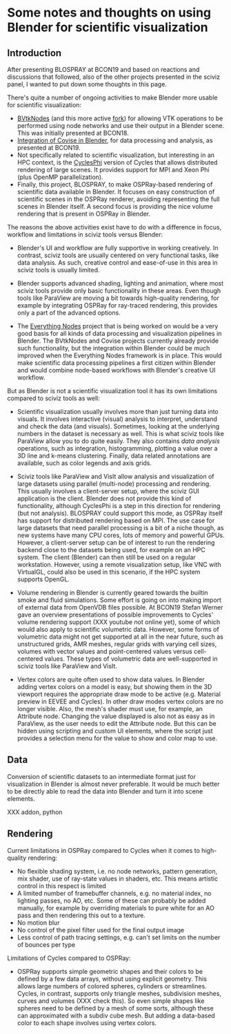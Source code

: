 # Some notes and thoughts on using Blender for scientific visualization

## Introduction

After presenting BLOSPRAY at BCON19 and based on reactions and 
discussions that followed, also of the other projects presented
in the sciviz panel,  I wanted to put down some thoughts in this page.

There's quite a number of ongoing activities to make Blender more 
usable for scientific visualization:

- [BVtkNodes](https://github.com/simboden/BVtkNodes) (and this more
  active [fork](https://github.com/tkeskita/BVtkNodes])) for allowing
  VTK operations to be performed using node networks and use their
  output in a Blender scene. This was initially presented at BCON18.
- [Integration of Covise in Blender](http://blender.it4i.cz/scientific-visualization/covise/),
  for data processing and analysis, as presented at BCON19.
- Not specifically related to scientific visualization, but interesting
  in an HPC context, is the [CyclesPhi](https://code.it4i.cz/blender/cyclesphi280) version
  of Cycles that allows distributed rendering of large scenes. It provides
  support for MPI and Xeon Phi (plus OpenMP parallelization).
- Finally, this project, BLOSPRAY, to make OSPRay-based rendering of scientific
  data available in Blender. It focuses on easy construction of scientific
  scenes in the OSPRay renderer, avoiding representing the full scenes
  in Blender itself. A second focus is providing the nice volume rendering
  that is present in OSPRay in Blender.
  
The reasons the above activities exist have to do with a difference in 
focus, workflow and limitations in sciviz tools versus Blender:

- Blender's UI and workflow are fully supportive in working creatively.
  In contrast, sciviz tools are usually centered on very functional tasks, 
  like data analysis. As such, creative control and ease-of-use in this
  area in sciviz tools is usually limited.

- Blender supports advanced shading, lighting and animation, where most
  sciviz tools provide only basic functionality in these areas. Even though tools 
  like ParaView are moving a bit towards high-quality rendering, for example
  by integrating OSPRay for ray-traced rendering, this provides only a part 
  of the advanced options.
  
- The [Everything Nodes](https://wiki.blender.org/wiki/Source/Nodes/EverythingNodes)
  project that is being worked on would be a very good basis for all
  kinds of data processing and visualization pipelines in Blender.
  The BVtkNodes and Covise projects currently already provide such
  functionality, but the integration within Blender could be much improved 
  when the Everything Nodes framework is in place. This would make scientific
  data processing pipelines a first citizen within Blender and would
  combine node-based workflows with Blender's creative UI workflow.

But as Blender is not a scientific visualization tool it has its own
limitations compared to sciviz tools as well:

- Scientific visualization usually involves more than just turning data
  into visuals. It involves interactive (visual) analysis to interpret,
  understand and check the data (and visuals). Sometimes, looking at 
  the underlying numbers in the dataset is necessary as well.
  This is what sciviz tools like ParaView allow you to do quite easily.
  They also contains *data analysis* operations, such as integration, histogramming, 
  plotting a value over a 3D line and k-means clustering. Finally, data 
  related annotations are available, such as color legends and axis grids.
  
- Sciviz tools like ParaView and VisIt allow analysis and visualization 
  of large datasets using parallel (multi-node) processing and rendering. 
  This usually involves a client-server setup, where the sciviz GUI application
  is the client. Blender does not provide this kind of functionality,
  although CyclesPhi is a step in this direction for rendering (but not
  analysis). BLOSPRAY could support this mode, as OSPRay itself has
  support for distributed rendering based on MPI. The use case for large 
  datasets that need parallel processing is a bit of a niche though, 
  as new systems have many CPU cores, lots of memory and powerful GPUs.
  However, a client-server setup can be of interest to run the rendering
  backend close to the datasets being used, for example on an HPC system.
  The client (Blender) can then still be used on a regular workstation.
  However, using a remote visualization setup, like VNC with VirtualGL,
  could also be used in this scenario, if the HPC system supports OpenGL.
  
- Volume rendering in Blender is currently geared towards the builtin smoke and fluid
  simulations. Some effort is going on into making import of external data
  from OpenVDB files possible. At BCON19 Stefan Werner gave an overview
  presentations of possible improvements to Cycles' volume rendering
  support (XXX youtube not online yet), some of which would also apply
  to scientific volumetric data. However, some forms of volumetric data might
  not get supported at all in the near future, such as unstructured grids, AMR meshes, 
  regular grids with varying cell sizes, volumes with vector values and point-centered
  values versus cell-centered values. These types of volumetric data are 
  well-supported in sciviz tools like ParaView and VisIt.
  
- Vertex colors are quite often used to show data values. In Blender adding
  vertex colors on a model is easy, but showing them in the 3D viewport
  requires the appropriate draw mode to be active (e.g. Material preview
  in EEVEE and Cycles). In other draw modes vertex colors are no longer
  visible.
  Also, the mesh's shader must use, for example,
  an Attribute node. Changing the value displayed is also not as easy as in 
  ParaView, as the user needs to edit the Attribute node. But this
  can be hidden using scripting and custom UI elements, where the script 
  just provides a  selection menu for the value to show and color map to use.
  
## Data

Conversion of scientific datasets to an intermediate format just for
visualization in Blender is almost never preferable. It would be much
better to be directly able to read the data into Blender and turn it
into scene elements. 

XXX addon, python

## Rendering

Current limitations in OSPRay compared to Cycles when it comes to 
high-quality rendering:

- No flexible shading system, i.e. no node networks, pattern generation, 
  mix shader, use of ray-state values in shaders, etc. This means 
  artistic control in this respect is limited
- A limited number of framebuffer channels, e.g. no material index,
  no lighting passes, no AO, etc. Some of these can probably be added manually,
  for example by overriding materials to pure white for an AO pass and 
  then rendering this out to a texture.
- No motion blur
- No control of the pixel filter used for the final output image
- Less control of path tracing settings, e.g. can't set limits on the 
  number of bounces per type
  
Limitations of Cycles compared to OSPRay:

- OSPRay supports simple geometric shapes and their colors to be defined 
  by a few data arrays, without using explicit geometry. This allows 
  large numbers of colored spheres, cylinders or streamlines. Cycles, 
  in contrast, supports only triangle meshes, subdivision meshes, curves 
  and volumes (XXX check this). So even simple shapes like spheres need 
  to be defined by a mesh of some sorts, 
  although these can approximated with a subdiv cube mesh. But adding a
  data-based color to each shape involves using vertex colors.